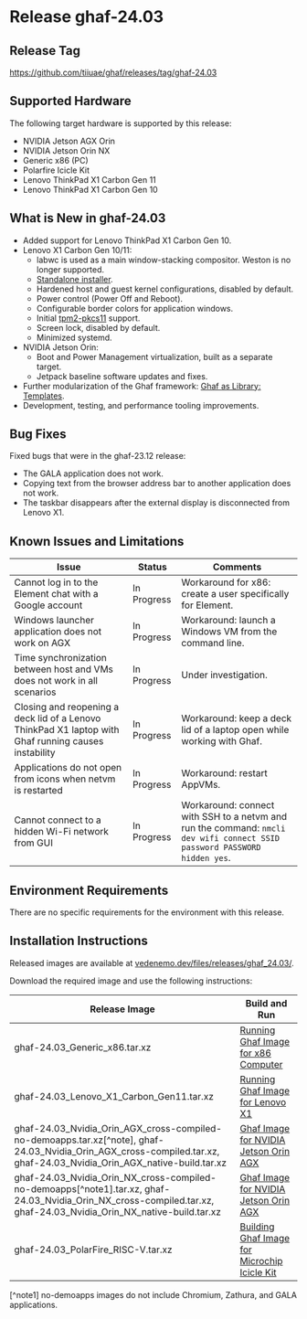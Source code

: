 <!--
    Copyright 2022-2024 TII (SSRC) and the Ghaf contributors
    SPDX-License-Identifier: CC-BY-SA-4.0
-->

# Release ghaf-24.03


## Release Tag

<https://github.com/tiiuae/ghaf/releases/tag/ghaf-24.03>


## Supported Hardware

The following target hardware is supported by this release:

* NVIDIA Jetson AGX Orin
* NVIDIA Jetson Orin NX
* Generic x86 (PC)
* Polarfire Icicle Kit
* Lenovo ThinkPad X1 Carbon Gen 11
* Lenovo ThinkPad X1 Carbon Gen 10


## What is New in ghaf-24.03

* Added support for Lenovo ThinkPad X1 Carbon Gen 10.
* Lenovo X1 Carbon Gen 10/11:
  * labwc is used as a main window-stacking compositor. Weston is no longer supported.
  * [Standalone installer](https://tiiuae.github.io/ghaf/ref_impl/installer.html).
  * Hardened host and guest kernel configurations, disabled by default.
  * Power control (Power Off and Reboot).
  * Configurable border colors for application windows.
  * Initial [tpm2-pkcs11](https://layers.openembedded.org/layerindex/recipe/333608/) support.
  * Screen lock, disabled by default.
  * Minimized systemd.
* NVIDIA Jetson Orin:
  * Boot and Power Management virtualization, built as a separate target.
  * Jetpack baseline software updates and fixes.
* Further modularization of the Ghaf framework: [Ghaf as Library: Templates](../ref_impl/ghaf-based-project.md).
* Development, testing, and performance tooling improvements.


## Bug Fixes

Fixed bugs that were in the ghaf-23.12 release:

* The GALA application does not work.
* Copying text from the browser address bar to another application does not work.
* The taskbar disappears after the external display is disconnected from Lenovo X1.


## Known Issues and Limitations

| Issue           | Status      | Comments                             |
|-----------------|-------------|--------------------------------------|
| Cannot log in to the Element chat with a Google account  | In Progress | Workaround for x86: create a user specifically for Element. |
| Windows launcher application does not work on AGX  | In Progress | Workaround: launch a Windows VM from the command line. |
| Time synchronization between host and VMs does not work in all scenarios  | In Progress | Under investigation. |
| Closing and reopening a deck lid of a Lenovo ThinkPad X1 laptop with Ghaf running causes instability | In Progress | Workaround: keep a deck lid of a laptop open while working with Ghaf. |
| Applications do not open from icons when netvm is restarted | In Progress | Workaround: restart AppVMs. |
| Cannot connect to a hidden Wi-Fi network from GUI | In Progress | Workaround:  connect with SSH to a netvm and run the command: `nmcli dev wifi connect SSID password PASSWORD hidden yes`. |


## Environment Requirements

There are no specific requirements for the environment with this release.


## Installation Instructions

Released images are available at [vedenemo.dev/files/releases/ghaf_24.03/](https://vedenemo.dev/files/releases/ghaf_24.03/).

Download the required image and use the following instructions:

| Release Image           | Build and Run      |
|-------------------------|--------------------|
| ghaf-24.03_Generic_x86.tar.xz | [Running Ghaf Image for x86 Computer](../ref_impl/build_and_run.md#running-ghaf-image-for-x86-computer) |
| ghaf-24.03_Lenovo_X1_Carbon_Gen11.tar.xz  | [Running Ghaf Image for Lenovo X1](../ref_impl/build_and_run.md#running-ghaf-image-for-lenovo-x1) |
| ghaf-24.03_Nvidia_Orin_AGX_cross-compiled-no-demoapps.tar.xz[^note], ghaf-24.03_Nvidia_Orin_AGX_cross-compiled.tar.xz, ghaf-24.03_Nvidia_Orin_AGX_native-build.tar.xz | [Ghaf Image for NVIDIA Jetson Orin AGX](../ref_impl/build_and_run.md#ghaf-image-for-nvidia-jetson-orin-agx) |
| ghaf-24.03_Nvidia_Orin_NX_cross-compiled-no-demoapps[^note1].tar.xz, ghaf-24.03_Nvidia_Orin_NX_cross-compiled.tar.xz, ghaf-24.03_Nvidia_Orin_NX_native-build.tar.xz | [Ghaf Image for NVIDIA Jetson Orin AGX](../ref_impl/build_and_run.md#ghaf-image-for-nvidia-jetson-orin-agx) |
| ghaf-24.03_PolarFire_RISC-V.tar.xz | [Building Ghaf Image for Microchip Icicle Kit](../ref_impl/build_and_run.md#building-ghaf-image-for-microchip-icicle-kit) |

[^note1] no-demoapps images do not include Chromium, Zathura, and GALA applications.
